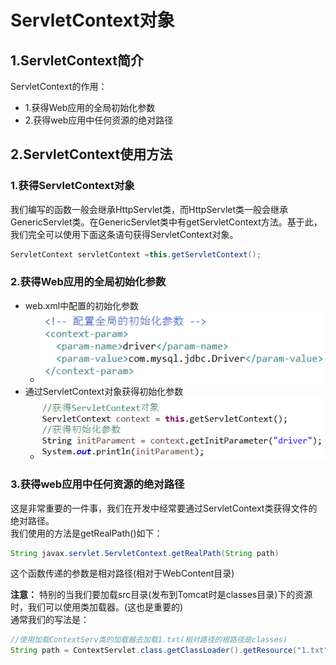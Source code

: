 # ServletContext对象

## 1.ServletContext简介
ServletContext的作用：<br>
- 1.获得Web应用的全局初始化参数
- 2.获得web应用中任何资源的绝对路径

## 2.ServletContext使用方法
### 1.获得ServletContext对象
我们编写的函数一般会继承HttpServlet类，而HttpServlet类一般会继承GenericServlet类。在GenericServlet类中有getServletContext方法。基于此，我们完全可以使用下面这条语句获得ServletContext对象。<br>
```java
ServletContext servletContext =this.getServletContext();
```

### 2.获得Web应用的全局初始化参数
- web.xml中配置的初始化参数
  - ![fail](img/3.1.PNG)
- 通过ServletContext对象获得初始化参数
  - ![fail](img/3.2.PNG)

### 3.获得web应用中任何资源的绝对路径
这是非常重要的一件事，我们在开发中经常要通过ServletContext类获得文件的绝对路径。<br>
我们使用的方法是getRealPath()如下：<br>
```java
String javax.servlet.ServletContext.getRealPath(String path)
```
这个函数传递的参数是相对路径(相对于WebContent目录)<br>

**注意：** 特别的当我们要加载src目录(发布到Tomcat时是classes目录)下的资源时，我们可以使用类加载器。(这也是重要的)<br>
通常我们的写法是：<br>
```java
//使用加载ContextServ类的加载器去加载1.txt(相对路径的根路径是classes)
String path = ContextServlet.class.getClassLoader().getResource("1.txt").getPath();
```






































#
